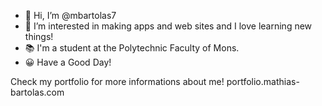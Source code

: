- 👋 Hi, I’m @mbartolas7 
- 👀 I’m interested in making apps and web sites and I love learning new things! 
- 📚 I'm a student at the Polytechnic Faculty of Mons. 
- 😀 Have a Good Day!

Check my portfolio for more informations about me!
portfolio.mathias-bartolas.com